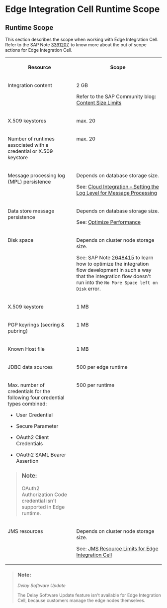 <!-- loio144c64af999f4cda8c9b1912ac1edb92 -->

# Edge Integration Cell Runtime Scope



<a name="loio144c64af999f4cda8c9b1912ac1edb92__section_rlx_rmq_lvb"/>

## Runtime Scope

This section describes the scope when working with Edge Integration Cell. Refer to the SAP Note [3391207](https://me.sap.com/notes/3391207), to know more about the out of scope actions for Edge Integration Cell.


<table>
<tr>
<th valign="top">

Resource

</th>
<th valign="top">

Scope

</th>
</tr>
<tr>
<td valign="top">

Integration content

</td>
<td valign="top">

2 GB

Refer to the SAP Community blog: [Content Size Limits](https://blogs.sap.com/2020/08/02/cloud-integration-content-size-limits/)

</td>
</tr>
<tr>
<td valign="top">

X.509 keystores

</td>
<td valign="top">

max. 20

</td>
</tr>
<tr>
<td valign="top">

Number of runtimes associated with a credential or X.509 keystore

</td>
<td valign="top">

max. 20

</td>
</tr>
<tr>
<td valign="top">

Message processing log \(MPL\) persistence

</td>
<td valign="top">

Depends on database storage size.

See: [Cloud Integration – Setting the Log Level for Message Processing](https://blogs.sap.com/2017/06/22/cloud-integration-setting-the-log-level-for-message-processing/)

</td>
</tr>
<tr>
<td valign="top">

Data store message persistence

</td>
<td valign="top">

Depends on database storage size.

See: [Optimize Performance](https://help.sap.com/docs/SAP_INTEGRATION_SUITE/51ab953548be4459bfe8539ecaeee98d/491c80d16c3547c3b124cf38857f1332.html)

</td>
</tr>
<tr>
<td valign="top">

Disk space

</td>
<td valign="top">

Depends on cluster node storage size.

See: SAP Note [2648415](https://me.sap.com/notes/2648415) to learn how to optimize the integration flow development in such a way that the integration flow doesn't run into the `No More Space left on Disk` error.

</td>
</tr>
<tr>
<td valign="top">

X.509 keystore

</td>
<td valign="top">

1 MB

</td>
</tr>
<tr>
<td valign="top">

PGP keyrings \(secring & pubring\)

</td>
<td valign="top">

1 MB

</td>
</tr>
<tr>
<td valign="top">

Known Host file

</td>
<td valign="top">

1 MB

</td>
</tr>
<tr>
<td valign="top">

JDBC data sources

</td>
<td valign="top">

500 per edge runtime

</td>
</tr>
<tr>
<td valign="top">

Max. number of credentials for the following four credential types combined:

-   User Credential

-   Secure Parameter

-   OAuth2 Client Credentials

-   OAuth2 SAML Bearer Assertion


> ### Note:  
> OAuth2 Authorization Code credential isn't supported in Edge runtime.



</td>
<td valign="top">

500 per runtime

</td>
</tr>
<tr>
<td valign="top">

JMS resources

</td>
<td valign="top">

Depends on cluster node storage size.

See: [JMS Resource Limits for Edge Integration Cell](50-Development/jms-resource-limits-for-edge-integration-cell-17366b3.md)

</td>
</tr>
</table>

> ### Note:  
> *Delay Software Update*
> 
> The Delay Software Update feature isn't available for Edge Integration Cell, because customers manage the edge nodes themselves.


